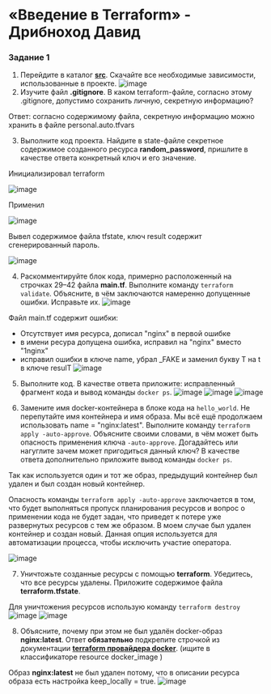 # «Введение в Terraform» - Дрибноход Давид

### Задание 1

1. Перейдите в каталог [**src**](https://github.com/netology-code/ter-homeworks/tree/main/01/src). Скачайте все необходимые зависимости, использованные в проекте.
![image](https://github.com/DrDavidN/terhw01/assets/128225763/02d88e86-0c51-475a-812a-6e61653b577d)
2. Изучите файл **.gitignore**. В каком terraform-файле, согласно этому .gitignore, допустимо сохранить личную, секретную информацию?

Ответ: согласно содержимому файла, секретную информацию можно хранить в файле personal.auto.tfvars  

3. Выполните код проекта. Найдите  в state-файле секретное содержимое созданного ресурса **random_password**, пришлите в качестве ответа конкретный ключ и его значение.

Инициализировал terraform

![image](https://github.com/DrDavidN/terhw01/assets/128225763/e9e35277-8efc-4666-8ec2-c3ce920ee194)

Применил

![image](https://github.com/DrDavidN/terhw01/assets/128225763/267f412b-e8af-4cef-b8fa-3cb40d433a82)

Вывел содержимое файла tfstate, ключ result содержит сгенерированный пароль.

![image](https://github.com/DrDavidN/terhw01/assets/128225763/0b3bc208-7435-49b5-ad8e-0d4eb303e699)

4. Раскомментируйте блок кода, примерно расположенный на строчках 29–42 файла **main.tf**.
Выполните команду ```terraform validate```. Объясните, в чём заключаются намеренно допущенные ошибки. Исправьте их.
![image](https://github.com/DrDavidN/terhw01/assets/128225763/ea677c87-8822-47e9-acc9-0a063d019f26)

Файл main.tf содержит ошибки:
- Отсутствует имя ресурса, дописал "nginx" в первой ошибке
- в имени ресура допущена ошибка, исправил на "nginx" вместо "1nginx"
- исправил ошибки в ключе name, убрал _FAKE и заменил букву T на t в ключе resulT
![image](https://github.com/DrDavidN/terhw01/assets/128225763/08f95e04-9654-409e-8355-877435c47957)

5. Выполните код. В качестве ответа приложите: исправленный фрагмент кода и вывод команды ```docker ps```.
![image](https://github.com/DrDavidN/terhw01/assets/128225763/d0a7b7bd-60b8-4dfb-97d8-84b762f67825)
![image](https://github.com/DrDavidN/terhw01/assets/128225763/2c8fe485-8323-4c4a-ae39-b5396c4f459f)
![image](https://github.com/DrDavidN/terhw01/assets/128225763/fea5807c-e9f6-4bc2-9e58-6c24c5fb1153)

6. Замените имя docker-контейнера в блоке кода на ```hello_world```. Не перепутайте имя контейнера и имя образа. Мы всё ещё продолжаем использовать name = "nginx:latest". Выполните команду ```terraform apply -auto-approve```.
Объясните своими словами, в чём может быть опасность применения ключа  ```-auto-approve```. Догадайтесь или нагуглите зачем может пригодиться данный ключ? В качестве ответа дополнительно приложите вывод команды ```docker ps```.

Так как используется один и тот же образ, предыдущий контейнер был удален и был создан новый контейнер.

Опасность команды ```terraform apply -auto-approve``` заключается в том, что будет выполняться пропуск планирования ресурсов и вопрос о применении кода не будет задан, что приведет к потере уже развернутых ресурсов с тем же образом. В моем случае был удален контейнер и создан новый. Данная опция используется для автоматизации процесса, чтобы исключить участие оператора.

![image](https://github.com/DrDavidN/terhw01/assets/128225763/51026d0d-74c2-4574-aad9-cb53ab5405a0)

7. Уничтожьте созданные ресурсы с помощью **terraform**. Убедитесь, что все ресурсы удалены. Приложите содержимое файла **terraform.tfstate**. 

Для уничтожения ресурсов использую команду ```terraform destroy```
![image](https://github.com/DrDavidN/terhw01/assets/128225763/1bbb4678-19a3-434b-a53a-2782d91dc038)
![image](https://github.com/DrDavidN/terhw01/assets/128225763/5def470c-870d-4fd4-a69c-793bfc864a37)

8. Объясните, почему при этом не был удалён docker-образ **nginx:latest**. Ответ **обязательно** подкрепите строчкой из документации [**terraform провайдера docker**](https://docs.comcloud.xyz/providers/kreuzwerker/docker/latest/docs).  (ищите в классификаторе resource docker_image )

Образ **nginx:latest** не был удален потому, что в описании ресурса образа есть настройка keep_locally = true.
![image](https://github.com/DrDavidN/terhw01/assets/128225763/1cd7b691-a697-445c-bdda-1111022c4544)
